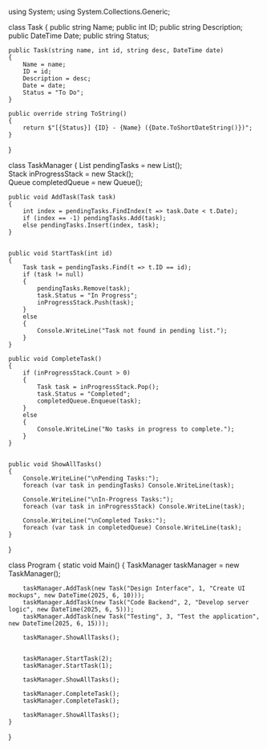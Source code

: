 using System;
using System.Collections.Generic;

class Task
{
    public string Name;
    public int ID;
    public string Description;
    public DateTime Date;
    public string Status; 

    public Task(string name, int id, string desc, DateTime date)
    {
        Name = name;
        ID = id;
        Description = desc;
        Date = date;
        Status = "To Do"; 
    }

    public override string ToString()
    {
        return $"[{Status}] {ID} - {Name} ({Date.ToShortDateString()})";
    }
}

class TaskManager
{
    List<Task> pendingTasks = new List<Task>();         
    Stack<Task> inProgressStack = new Stack<Task>();     
    Queue<Task> completedQueue = new Queue<Task>();      

    
    public void AddTask(Task task)
    {
        int index = pendingTasks.FindIndex(t => task.Date < t.Date);
        if (index == -1) pendingTasks.Add(task);
        else pendingTasks.Insert(index, task);
    }

    
    public void StartTask(int id)
    {
        Task task = pendingTasks.Find(t => t.ID == id);
        if (task != null)
        {
            pendingTasks.Remove(task);
            task.Status = "In Progress";
            inProgressStack.Push(task);
        }
        else
        {
            Console.WriteLine("Task not found in pending list.");
        }
    }

    public void CompleteTask()
    {
        if (inProgressStack.Count > 0)
        {
            Task task = inProgressStack.Pop();
            task.Status = "Completed";
            completedQueue.Enqueue(task);
        }
        else
        {
            Console.WriteLine("No tasks in progress to complete.");
        }
    }

   
    public void ShowAllTasks()
    {
        Console.WriteLine("\nPending Tasks:");
        foreach (var task in pendingTasks) Console.WriteLine(task);

        Console.WriteLine("\nIn-Progress Tasks:");
        foreach (var task in inProgressStack) Console.WriteLine(task);

        Console.WriteLine("\nCompleted Tasks:");
        foreach (var task in completedQueue) Console.WriteLine(task);
    }
}

class Program
{
    static void Main()
    {
        TaskManager taskManager = new TaskManager();

      
        taskManager.AddTask(new Task("Design Interface", 1, "Create UI mockups", new DateTime(2025, 6, 10)));
        taskManager.AddTask(new Task("Code Backend", 2, "Develop server logic", new DateTime(2025, 6, 5)));
        taskManager.AddTask(new Task("Testing", 3, "Test the application", new DateTime(2025, 6, 15)));

        taskManager.ShowAllTasks();

       
        taskManager.StartTask(2);
        taskManager.StartTask(1);

        taskManager.ShowAllTasks();

        taskManager.CompleteTask();
        taskManager.CompleteTask();

        taskManager.ShowAllTasks();
    }
}


